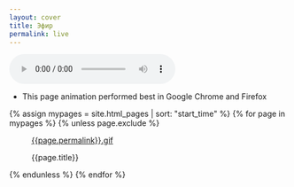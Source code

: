 ```yaml
---
layout: cover
title: Эфир
permalink: live
---
```

  <!-- Основной градиентный фон -->
  <div class="gradient"></div>

  <!-- Аудиоплеер, скрытый по умолчанию -->
  <audio id="audioPlayer" controls></audio>

  + This page animation performed best in Google Chrome and Firefox

  <wrap>
  {% assign mypages = site.html_pages | sort: "start_time" %}
  {% for page in mypages %}
  {% unless page.exclude %}
  <figure>
  <a href="{{ page.permalink | absolute_url }}">{{page.permalink}}.gif</a>
  <figcaption>
  <p class="shortname">{{page.title}}</p></figcaption>
  </figure>
  {% endunless %}
  {% endfor %}
  </wrap>
